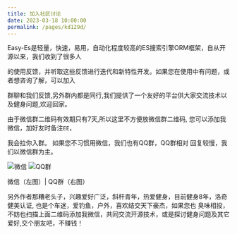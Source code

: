 ```yaml
---
title: 加入社区讨论
date: 2023-03-18 10:00:00
permalink: /pages/kd129d/
---
```


Easy-Es是轻量，快速，易用，自动化程度较高的ES搜索引擎ORM框架，自从开源以来，我们收到了很多人

的使用反馈，并听取这些反馈进行迭代和新特性开发。如果您在使用中有问题，或者想咨询了解，可以加入

群聊和我们反馈,另外群内都是同行,我们提供了一个友好的平台供大家交流技术以及健身问题,欢迎回家。

由于微信群二维码有效期只有7天,所以这里不方便放微信群二维码, 您可以添加我微信，加好友时备注`EE`，

我会拉你入群。 如果您不习惯用微信，我们也有QQ群，QQ群相对 回复较慢，我们以微信群为主。

![微信](/img/wx.png) ![QQ群](/img/qq-group.jpg)

微信（左图）| QQ群（右图）

另外作者那糟老头子，兴趣爱好广泛，斜杆青年，热爱健身，目前健身8年，洛奇健美认证,
也是个车迷，爱钓鱼，户外，喜欢结交天下豪杰，如果您也 臭味相投，
不妨也扫描上面二维码添加我微信，共同交流开源技术，或是探讨健身问题及其它爱好,交个朋友吧，不赚钱！
